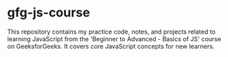 # gfg-js-course
This repository contains my practice code, notes, and projects related to learning JavaScript from the 'Beginner to Advanced - Basics of JS' course on GeeksforGeeks. It covers core JavaScript concepts for new learners.
